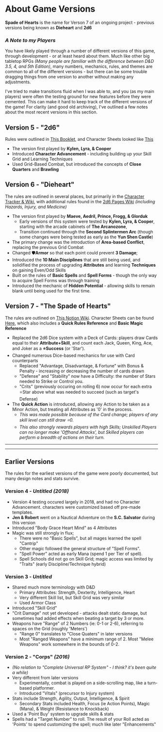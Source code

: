 
# About Game Versions

**Spade of Hearts** is the name for Verson 7 of an ongoing project - previous versions being known as **Dieheart** and **2d6**

### *A Note to my Players*
You have likely played through a number of different versions of this game, through development - or at least heard about them. Much like other big tabletop RPGs *(Many people are familiar with the difference between D&D 3.5, 4, and 5th Edition)*, many numbers, mechanics, rules, and themes are common to all of the different versions - but there can be some trouble dragging things from one version to another without making any adjustments.

I've tried to make transitions fluid when I was able to, and you (as my main players) were often the testing ground for new features before they were cemented. This can make it hard to keep track of the different versions of the game! For clarity (and good old archiving), I've outlined a few notes about the most recent versions in this section.


## Version 5 - "**2d6**"

Rules were outlined in [This Booklet](https://github.com/BlueRaccoon/Spade-of-Hearts/blob/main/Version5/BigLittleRulebook-v504.pdf), and Character Sheets looked like [This](https://github.com/BlueRaccoon/Spade-of-Hearts/blob/main/Version5/CharSheet-Full-v503.pdf)

- The version first played by **Kylen, Lyra, & Cooper**
- Introduced **Character Advancement** - including building up your Skill Grid and Learning Techniques
- Used Grid-Based Combat, but introduced the concepts of **Close Quarters** and **Brawling**

## Version 6 - "**Dieheart**"

The rules are outlined in several places, but primarily in the [Character Tracker & Wiki](https://diehart02.tiddlyhost.com/), with additional rules found in the [2d6 Pages Wiki](https://github.com/BlueRaccoon/2d6Pages/wiki)  *(including Hazards, Injury, and Medicine)*

- The version first played by **Maeve, Aedril, Prince, Frogg, & Glorduk**
  - Early versions of this system were tested by **Kylen, Lyra, & Cooper**, starting with the arcade cabinets of **The Arcanozone**, 
  - Transition continued through the **Second Splintermen Arc** (though some changes were being tested as early as the **Yun Shen Castle**)
- The primary change was the introduction of **Area-based Conflict**, replacing the previous Grid Combat
- Changed 🛡**Armor** so that each point could prevent **3 Damage**; 
- Introduced the **10 Main Disciplines** that are still being used, and solidified the process of upgrading **Attributes** and learning **Techniques** on gaining Even/Odd Skills
- Built on the rules of **Basic Spells** and **Spell Forms** - though the only way to acquire Spell Forms was through training
- Introduced the mechanic of **Hidden Potential** - allowing skills to remain blank until being used for the first time.

## Version 7 - "**The Spade of Hearts**"

The rules are outlined on [This Notion Wiki](https://spade-of-hearts.notion.site/The-Spade-of-Hearts-7afcaa6705994aa3a55c58b530342a49). Character Sheets can be found [Here](https://docs.google.com/spreadsheets/d/18g_GEL06ol8gVpDAw489HefP-Jd6dnNOg1VVoNRLKnY/edit?usp=sharing), which also includes a **Quick Rules Reference** and **Basic Magic Reference**


- Replaced the 2d6 Dice system with a Deck of Cards: players draw Cards equal to their **Attribute+Skill**, and count each Jack, Queen, King, Ace, and Joker as a **⭐Success** (or 'Star').
- Changed numerous Dice-based mechanics for use with Card counterparts
  - Replaced "Advantage, Disadvantage, & Fortune" with Bonus & Penalty - increasing or decreasing the number of cards drawn
  - "Defense" and "Stability" now have a Difficulty: the number of Stars needed to Strike or Control you.
  - "Crits" (previously occuring on rolling 6) now occur for each extra ⭐Star above what was needed to succeed (such as target's Defense)
- The **Quick Action** is introduced, allowing any Action to be taken as a Minor Action, but treating all Attributes as '0' in the process. 
  - *This was made possible because of the Card change; players of any skill level can still draw ⭐0.* 
  - *This also strongly rewards players with high Skills; Unskilled Players can no longer make 'Offhand Attacks', but Skilled players can perform a breadth of actions on their turn.*



----    ----    ----    ----    ----
----    ----    ----    ----    ----

## Earlier Versions
The rules for the earliest versions of the game were poorly documented, but many design notes and stats survive.

### Version 4 - *Untitled* *(2018)*
- Version 4 testing occured largely in 2018, and had no Character Advancement. characters were customized based off pre-made templates.
- **Jen & Robert** went on a Nautical Adventure on the **S.C. Salvator** during this version
- Introduced "Body Grace Heart Mind" as 4 Attributes
- Magic was still strongly in flux; 
  - There were no "Basic Spells", but all mages learned the spell "Cantrip"
  - Other magic followed the general structure of "Spell Forms".
  - "Spell Power" acted as early Mana (spend 1 per Tier of spell).
  - Spell Schools did not go on Skill Grid; magic access was limited by "Traits" (early Discipline/Technique hybrid)

### Version 3 - *Untitled*
- Shared much more terminology with D&D
  - Primary Attributes: Strength, Dexterity, Intelligence, Heart
  - Very different Skill list, but Skill Grid was very similar
  - Used Armor Class
- Introduced "Skill Grid"
- "Crit Damage" not yet developed - attacks dealt static damage, but sometimes had added effects when beating a target by 3 or more.
- Weapons have "Range" of 2 Numbers (ie: 0-1 or 2-6), referring to spaces on the Grid (roughly 'Meters')
  - "Range 0" translates to "Close Quaters" in later versions
  - Most "Ranged Weapons" have a minimum range of 2. Most "Melee Weapons" work somewhere in the bounds of 0-2.

### Version 2 - "**Corps**" *(2016)* 
- *(No relation to "Complete Universal RP System" - I think? it's been quite a while)*
- Very different from later versions
  - Experimentally, combat is played on a side-scrolling map, like a turn-based platformer.
  - Introduced "Vitals" (precursor to Injury system)
- Stats include Strength, Agility, Output, Intelligence, & Spirit
  - Secondary Stats included Health, Focus (ie Action Points), Magic (Mana), & Weight (Resistance to Knockback)
- Used a 'Point Buy' system to upgrade skills & stats
- Spells had a "Target Number" to roll. The result of your Roll acted as 'Points' to spend customizing the spell; much like later "Enhancements"